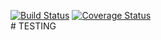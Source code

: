 [![Build Status](https://travis-ci.org/Timothy-Dement/COVERALLS-TEST.svg?branch=master)](https://travis-ci.org/Timothy-Dement/COVERALLS-TEST) [![Coverage Status](https://coveralls.io/repos/github/Timothy-Dement/COVERALLS-TEST/badge.svg?branch=master)](https://coveralls.io/github/Timothy-Dement/COVERALLS-TEST?branch=master)<br /> # TESTING
